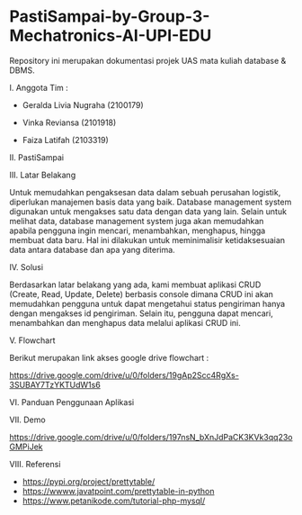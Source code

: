 # PastiSampai-by-Group-3-Mechatronics-AI-UPI-EDU
Repository ini merupakan dokumentasi projek UAS mata kuliah database &amp; DBMS.

I. Anggota Tim :

- Geralda Livia Nugraha (2100179)

- Vinka Reviansa (2101918)

- Faiza Latifah (2103319)

II. PastiSampai

III. Latar Belakang

  Untuk memudahkan pengaksesan data dalam sebuah perusahan logistik, diperlukan manajemen basis data yang baik. Database management system digunakan untuk mengakses satu data dengan data yang lain. Selain untuk melihat data, database management system juga akan memudahkan apabila pengguna ingin mencari, menambahkan, menghapus, hingga membuat data baru. Hal ini dilakukan untuk meminimalisir ketidaksesuaian data antara database dan apa yang diterima.

IV. Solusi

  Berdasarkan latar belakang yang ada, kami membuat aplikasi CRUD (Create, Read, Update, Delete) berbasis console dimana CRUD ini akan memudahkan pengguna untuk dapat mengetahui status pengiriman hanya dengan mengakses id pengiriman. Selain itu, pengguna dapat mencari, menambahkan dan menghapus data melalui aplikasi CRUD ini. 

V. Flowchart

Berikut merupakan link akses google drive flowchart :

https://drive.google.com/drive/u/0/folders/19gAp2Scc4RgXs-3SUBAY7TzYKTUdW1s6

VI. Panduan Penggunaan Aplikasi

VII. Demo

https://drive.google.com/drive/u/0/folders/197nsN_bXnJdPaCK3KVk3qq23oGMPiJek

VIII. Referensi

- https://pypi.org/project/prettytable/
- https://wwww.javatpoint.com/prettytable-in-python
- https://www.petanikode.com/tutorial-php-mysql/
